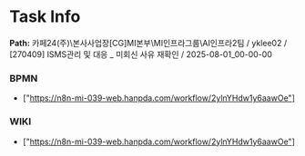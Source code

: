 # Task Info

**Path:** 카페24(주)\본사사업장\[CG]MI본부\MI인프라그룹\AI인프라2팀 / yklee02 / [270409] ISMS관리 및 대응 _ 미회신 사유 재확인 / 2025-08-01_00-00-00

### BPMN
- ["https://n8n-mi-039-web.hanpda.com/workflow/2ylnYHdw1y6aawOe"]

### WIKI
- ["https://n8n-mi-039-web.hanpda.com/workflow/2ylnYHdw1y6aawOe"]

